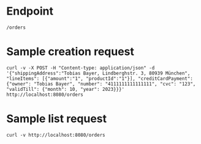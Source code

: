 # Endpoint

    /orders

# Sample creation request

    curl -v -X POST -H "Content-type: application/json" -d '{"shippingAddress":"Tobias Bayer, Lindberghstr. 3, 80939 München", "lineItems": [{"amount":"1", "productId":"1"}], "creditCardPayment": {"owner": "Tobias Bayer", "number": "4111111111111111", "cvc": "123", "validTill": {"month": 10, "year": 2023}}}' http://localhost:8080/orders

# Sample list request

    curl -v http://localhost:8080/orders